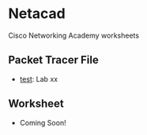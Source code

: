 # Netacad
Cisco Networking Academy worksheets

## Packet Tracer File
- [test](https://github.com/jrkns): Lab xx


## Worksheet
- Coming Soon!
